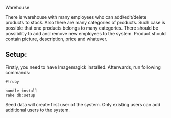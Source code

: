 Warehouse

There is warehouse with many employees who can add/edit/delete products to stock. Also there are
many categories of products. Such case is possible that one products belongs to many categories.
There should be possibility to add and remove new employees to the system. Product should
contain picture, description, price and whatever.


## Setup: ##

Firstly, you need to have Imagemagick installed.
Afterwards, run following commands: 


```
#!ruby

bundle install
rake db:setup

```

Seed data will create first user of the system.
Only existing users can add additional users to the system.